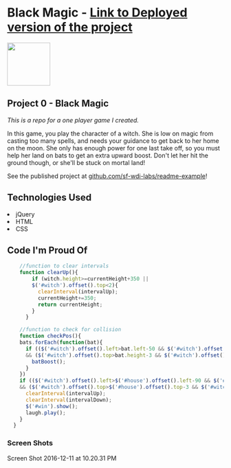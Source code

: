 # Black Magic - [Link to Deployed version of the project](https://github.com/sf-wdi-labs/readme-example)

<img src="https://cloud.githubusercontent.com/assets/7833470/10423298/ea833a68-7079-11e5-84f8-0a925ab96893.png" width="100">

## Project 0 - Black Magic

<i> This is a repo for a one player game I created. </i>

In this game, you play the character of a witch. She is low on magic from casting too many spells, and needs your guidance to get back to her home on the moon. She only has enough power for one last take off, so you must help her land on bats to get an extra upward boost. Don't let her hit the ground though, or she'll be stuck on mortal land!

See the published project at [github.com/sf-wdi-labs/readme-example](https://github.com/sf-wdi-labs/readme-example)!

## Technologies Used

<li> jQuery </li>
<li> HTML </li>
<li> CSS </li>

## Code I'm Proud Of

```javascript
	//function to clear intervals
  	function clearUp(){
	    if (witch.height>=currentHeight+350 ||
	    $('#witch').offset().top<2){
	      clearInterval(intervalUp);
	      currentHeight+=350;
	      return currentHeight;
	    }
	  }

	//function to check for collision
    function checkPos(){
    bats.forEach(function(bat){
      if (($('#witch').offset().left>bat.left-50 && $('#witch').offset().left<bat.left+20)
      && ($('#witch').offset().top>bat.height-3 && $('#witch').offset().top<bat.height+10)){
        batBoost();
      }
    })
    if (($('#witch').offset().left>$('#house').offset().left-90 && $('#witch').offset().left<$('#house').offset().left)
    && ($('#witch').offset().top>$('#house').offset().top-3 && $('#witch').offset().top<$('#house').offset().top+30)){
      clearInterval(intervalUp);
      clearInterval(intervalDown);
      $('#win').show();
      laugh.play();
    }
  }
```

### Screen Shots
Screen Shot 2016-12-11 at 10.20.31 PM
